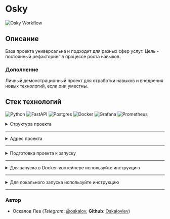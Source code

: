 # Osky

![Osky Workflow](https://github.com/Oskalovlev/osky/actions/workflows/develop-push_workflow.yml/badge.svg)

## Описание
База проекта универсальна и подходит для разных сфер услуг. Цель - постоянный рефакторинг в процессе роста навыков.

### Дополнение
Личный демонстрационный проект для отработки навыков и внедрения новых технологий, если они уместны.


## Стек технологий
![Python](https://img.shields.io/badge/python-3670A0?style=for-the-badge&logo=python&logoColor=ffdd54)
![FastAPI](https://img.shields.io/badge/fastapi-109989?style=for-the-badge&logo=FASTAPI&logoColor=white)
![Postgres](https://img.shields.io/badge/postgres-%23316192.svg?style=for-the-badge&logo=postgresql&logoColor=white)
![Docker](https://img.shields.io/badge/Docker-2CA5E0?style=for-the-badge&logo=docker&logoColor=white)
![Grafana](https://img.shields.io/badge/Grafana-F2F4F9?style=for-the-badge&logo=grafana&logoColor=orange&labelColor=F2F4F9)
![Prometheus](https://img.shields.io/badge/Prometheus-000000?style=for-the-badge&logo=prometheus&labelColor=000000)


<details><summary>Структура проекта</summary>
    <details><summary>Структура базы данных</summary>
        <img src="/docs/db_.jpg"/>
    </details>
    <details><summary>Структура репозитория</summary>
        <img src="/docs/rep_.jpg"/>
    </details>
    <details><summary>Специфика ендпойнтов в OpenAPI</summary>
        <img src="/docs/openapi_.jpg"/>
    </details>
    <details><summary>Документация Redoc</summary>
        <img src="/docs/doc_.jpg"/>
    </details>
</details>

---

<details><summary>Адрес проекта</summary>

*(запускается локально)*

    http://127.0.0.1:8000/

*(запуск на сервере)*

    https://:8000/

> /admin/ # Адрес админки проекта

> /docs/ # Документация

**Handlers**

```sh
api/
```
</details>

---

<details><summary>Подготовка проекта к запуску</summary>

`3` пункт для локального запуска. `4` пункт для ведения разработки

1. *Склонируйте репозиторий и перейдите в него*:

    ```sh
    git clone https://github.com/Oskalovlev/osky.git
    ```
    ```sh
    cd osky/
    ```
---
2. *Для работы с PostgreSQL*:

    * Создайте в директории `infra/` файл `.env` командой:

        ```sh
        touch infra/.env
        ```
        > Заполните переменные по примеру файла `.env.example`
---
3. *Создайте и активируйте виртуальное окружение Poetry*:

    <details><summary>Установка Poetry(Если не установлено)</summary>

   Для Linux, macOS, Windows (WSL):
   ```bash
   curl -sSL https://install.python-poetry.org | python3 -
   ```
   Для Windows (Powershell):
   ```bash
   (Invoke-WebRequest -Uri https://install.python-poetry.org -UseBasicParsing).Content | py -
   ```

   * В macOS и Windows сценарий установки предложит добавить папку с исполняемым файлом Poetry в переменную PATH. Сделайте это, выполнив следующую команду (не забудьте поменять {USERNAME} на имя вашего пользователя):

        - macOS:
            ```bash
            export PATH="/Users/{USERNAME}/.local/bin:$PATH"
            ```
        - Windows:
            ```bash
            $Env:Path += ";C:\Users\{USERNAME}\AppData\Roaming\Python\Scripts"; setx PATH "$Env:Path"
            ```
        > Проверить установку:
            ```bash
            poetry --version
            ```
        * Установка автодополнений bash (опционально):
            ```bash
            poetry completions bash >> ~/.bash_completion
            ```
    </details>

    <details><summary>Запуск виртуального окружения</summary>

    - Создать файл .toml:
     ```bash
          poetry init
     ```
   > Соглашаясь на все стандартные значения, если нет другого варианта

    - Создание виртуального окружения:
      ```bash
          poetry env use python
      ```
    - Установка зависимостей:
      ```bash
          poetry install --with dev,test
      ```
    - Запуск оболочки и активация виртуального окружения (из папки проекта):
      ```bash
          poetry shell
      ```
    - Проверка активации виртуального окружения:
      ```bash
          poetry env list
      ```
    </details>

    <details><summary>Потенциальные проблемы</summary>

   *a. виртуальное окружение Poetry недоступно при выборе интерпретатора*

   С высокой вероятностью виртуальное окружение создалось вне папки проекта. Командой ниже можно удостовериться, что окружение будет создано внутри пути проекта:
   ```bash
   poetry config virtualenvs.in-project true
   ```
   Если проект уже был создан, придется пересоздать окружение:
   ```bash
   poetry env list  # вывести имя текущего окружения
   poetry env remove <current environment>  # удалить текущее окружение
   poetry install  # создаст новое окружение с уже с учетом нового конфига virtualenvs.in-project true
   ```

   *b. путь к Poetry не прописан / приходится указывать заново при переоткрытии проекта в редакторе*

   В зависимости от типа используемой оболочки, найдите и откройте bashrc / zshrc файл:
   ```bash
   nano ~/.zshrc
   ```
   Если в файле нет этой строки, добавьте ее и сохраните изменения (не забудьте указать свой {USERNAME}):
   ```bash
   export PATH="/Users/{USERNAME}/.local/bin:$PATH"
   ```
    </details>

---

4. *Настройте pre-commit*:
   `pre-commit` установится автоматически, после ввода команды зависимостей, можно проверить:
   ```bash
     pre-commit --version
   ```

    Для работы нужно ввести команду:
   ```bash
     pre-commit install
   ```

    Теперь `pre-commit` рабатывает автоматически при коммитах.
    > Исправленные `black'ом` файлы нужно добавить:
      ```bash
        git add .
      ```
</details>

---

<details><summary>Для запуска в Docker-контейнере используйте инструкцию</summary>

1. *Запустите сборку контейнеров*:

    ```sh
    docker compose -f infra/docker-compose.yaml up -d --build
    ```
2. *Для остановки контейнеров*:
    ```sh
    docker compose -f infra/docker-compose.yaml stop
    ```
3. *Для удаления контейнеров*:
    ```sh
    docker compose -f infra/docker-compose.yaml down (-v опционально, удалит связи)
    ```
</details>

---

<details><summary>Для локального запуска используйте инструкцию</summary>

1. *Выполните миграции*:

    * Инициализируйте миграции Alembic (опционально)
        ```sh
            alembic init
        ```

    * Создайте миграции (будут созданы с сортировкой по дате, но лучше добавить комментарий)
        ```sh
            alembic revision --autogenerate
        ```

    * Примените миграции
        ```sh
            alembic upgrade head
        ```

2. *Локальный запуск*:

    ```sh
        poetry run task app (в активном Poetry окружением)
    ```
</details>

---


### Автор

- Оскалов Лев (*Telegram*: [@oskalov](https://t.me/oskalov), **Github**: [Oskalovlev](https://github.com/Oskalovlev))
